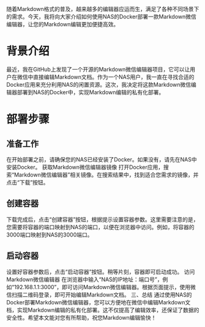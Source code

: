 随着Markdown格式的普及，越来越多的编辑器应运而生，满足了各种不同场景下的需求。今天，我将向大家介绍如何使用NAS的Docker部署一款Markdown微信编辑器，让您的Markdown编辑更加便捷高效。
# 背景介绍
最近，我在GitHub上发现了一个开源的Markdown微信编辑器项目，它可以让用户在微信中直接编辑Markdown文档。作为一个NAS用户，我一直在寻找合适的Docker应用来充分利用NAS的闲置资源。这次，我决定将这款Markdown微信编辑器部署到NAS的Docker中，实现Markdown编辑的私有化部署。
# 部署步骤
## 准备工作
在开始部署之前，请确保您的NAS已经安装了Docker。如果没有，请先在NAS中安装Docker。
获取Markdown微信编辑器镜像
打开Docker应用，搜索“Markdown微信编辑器”相关镜像。在搜索结果中，找到适合您需求的镜像，并点击“下载”按钮。
## 创建容器
下载完成后，点击“创建容器”按钮，根据提示设置容器参数。这里需要注意的是，您需要将容器的端口映射到NAS的端口，以便在浏览器中访问。例如，将容器的3000端口映射到NAS的3000端口。
## 启动容器
设置好容器参数后，点击“启动容器”按钮。稍等片刻，容器即可启动成功。
访问Markdown微信编辑器
在浏览器中输入“NAS的IP地址：端口号”，例如“192.168.1.1:3000”，即可访问Markdown微信编辑器。根据页面提示，使用微信扫描二维码登录，即可开始编辑Markdown文档。
三、总结
通过使用NAS的Docker部署Markdown微信编辑器，您可以方便地在微信中编辑Markdown文档，实现Markdown编辑的私有化部署。这不仅提高了编辑效率，还保证了数据的安全性。希望本文能对您有所帮助，祝您Markdown编辑愉快！